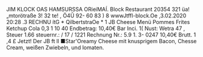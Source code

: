 JIM KLOCK OAS HAMSURSSA ORieiMAÍ. Block Restaurant 20354 321 üa!„mtorötraße 3! 32 te! , Ö4Û 92- 60 83 ) 8 wwwJtffl-block.Oe ,3.02.2020 20:28 .3 RECHNU ítG * QilbertstraOe * 1 JB Cheese Menü Pommes Frites Ketchup Cola 0,3 1 10 40 Endbetrag: 10,40€ Bar Inci. 1( Nust: Wetra 47 , Steuer 1.66 steuernr.: / 17 / 1221 Rechnung Nr.: 5.9 1. 3- 0247 10,40€ Brutt. 1 ,4 £ Jetzt! Der JB ft ll ■Star'Oreamy Cheese mit knusprigem Bacon, Chesse Cream, weißen Zwiebeln, und lomaten.